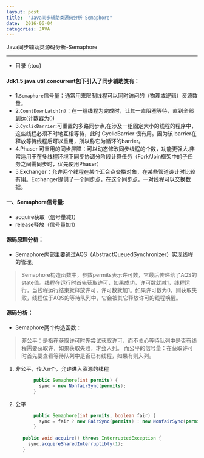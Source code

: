 ```yaml
---
layout: post
title:  "Java同步辅助类源码分析-Semaphore"
date:  2016-06-04
categories: JAVA
---
```


Java同步辅助类源码分析-Semaphore

---

- 目录
  {:toc}

#### Jdk1.5 java.util.concurrent包下引入了同步辅助类有：

- 1.`Semaphore`信号量：通常用来限制线程可以同时访问的（物理或逻辑）资源数量。
- 2.`CountDownLatch(n)`：在一组线程为完成时，让其一直阻塞等待，直到全部到达(计数器为0)
- 3.`CyclicBarrier`:可重置的多路同步点,在涉及一组固定大小的线程的程序中，这些线程必须不时地互相等待，此时 CyclicBarrier 很有用。因为该 barrier在释放等待线程后可以重用，所以称它为循环的barrier。
- 4.Phaser 可重用的同步屏障：可以动态修改同步线程的个数，功能更强大.非常适用于在多线程环境下同步协调分阶段计算任务（Fork/Join框架中的子任务之间需同步时，优先使用Phaser）
- 5.Exchanger：允许两个线程在某个汇合点交换对象，在某些管道设计时比较有用。Exchanger提供了一个同步点，在这个同步点，一对线程可以交换数据。

#### 一、Semaphore信号量: 

- acquire获取（信号量减1）
- release释放（信号量加1）

#### 源码原理分析：

- Semaphore内部主要通过AQS（AbstractQueuedSynchronizer）实现线程的管理。
> Semaphore构造函数中，参数permits表示许可数，它最后传递给了AQS的state值。线程在运行时首先获取许可，如果成功，许可数就减1，线程运行，当线程运行结束就释放许可，许可数就加1。如果许可数为0，则获取失败，线程位于AQS的等待队列中，它会被其它释放许可的线程唤醒。

#### 源码分析：

- Semaphore两个构造函数：

> 非公平：是指在获取许可时先尝试获取许可，而不关心等待队列中是否有线程需要获取许，如果获取失败，才会入列。
> 而公平的信号量：在获取许可时首先要查看等待队列中是否已有线程，如果有则入列。
 
1. 非公平，传入n个，允许进入资源的线程

```java
          public Semaphore(int permits) {
            sync = new NonfairSync(permits);
          }
```
2. 公平

```java
          public Semaphore(int permits, boolean fair) {
            sync = fair ? new FairSync(permits) : new NonfairSync(permits);
          }
          
      public void acquire() throws InterruptedException {
        sync.acquireSharedInterruptibly(1);
      }
```
​        

